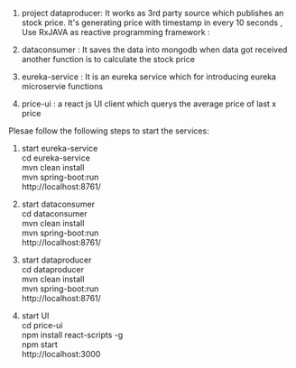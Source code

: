 
1. project dataproducer: 
It works as 3rd party source which publishes an stock price.
It's generating price with timestamp in every 10 seconds , Use RxJAVA as reactive programming framework :

2. dataconsumer :
It saves the data into mongodb when data got received 
another function is to calculate the stock price

3. eureka-service : 
It is an eureka service which for introducing eureka microservie functions

4. price-ui : 
a react js UI client which querys the average price of last x price


Plesae follow the following steps to start the services:
1. start  eureka-service  
cd eureka-service  
mvn clean install  
mvn spring-boot:run  
http://localhost:8761/

2. start dataconsumer  
cd dataconsumer  
mvn clean install  
mvn spring-boot:run  
http://localhost:8761/

3. start dataproducer  
cd dataproducer  
mvn clean install  
mvn spring-boot:run  
http://localhost:8761/ 

4. start UI  
cd price-ui  
npm install react-scripts -g  
npm start  
http://localhost:3000
